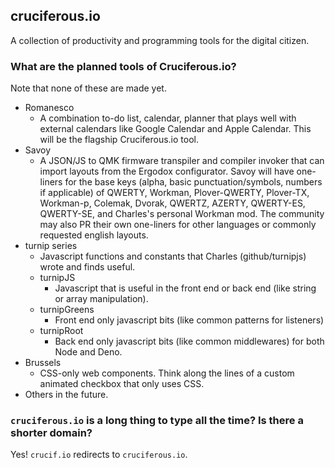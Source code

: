 ## cruciferous.io

A collection of productivity and programming tools for the digital citizen.

### What are the planned tools of Cruciferous.io?

Note that none of these are made yet.

- Romanesco
  - A combination to-do list, calendar, planner that plays well with external calendars like Google Calendar and Apple Calendar. This will be the flagship Cruciferous.io tool.
- Savoy
  - A JSON/JS to QMK firmware transpiler and compiler invoker that can import layouts from the Ergodox configurator. Savoy will have one-liners for the base keys (alpha, basic punctuation/symbols, numbers if applicable) of QWERTY, Workman, Plover-QWERTY, Plover-TX, Workman-p, Colemak, Dvorak, QWERTZ, AZERTY, QWERTY-ES, QWERTY-SE, and Charles's personal Workman mod. The community may also PR their own one-liners for other languages or commonly requested english layouts.
- turnip series
  - Javascript functions and constants that Charles (github/turnipjs) wrote and finds useful.
  - turnipJS
    - Javascript that is useful in the front end or back end (like string or array manipulation).
  - turnipGreens
    - Front end only javascript bits (like common patterns for listeners)
  - turnipRoot
    - Back end only javascript bits (like common middlewares) for both Node and Deno.
- Brussels
  - CSS-only web components. Think along the lines of a custom animated checkbox that only uses CSS.
- Others in the future.

### 


### `cruciferous.io` is a long thing to type all the time? Is there a shorter domain?
Yes! `crucif.io` redirects to `cruciferous.io`.
